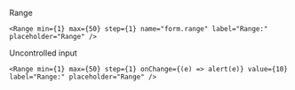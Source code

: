 Range

    <Range min={1} max={50} step={1} name="form.range" label="Range:" placeholder="Range" />

Uncontrolled input

    <Range min={1} max={50} step={1} onChange={(e) => alert(e)} value={10} label="Range:" placeholder="Range" />
